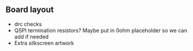 

## Board layout

* drc checks
* QSPI termination resistors? Maybe put in 0ohm placeholder so we can add if needed
* Extra silkscreen artwork

